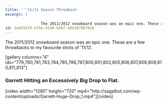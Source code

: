```yaml
---
title: '''11/12 Season Throwback'
excerpt: |
  
  				The 2011/2012 snowboard season was an epic one. These are a few throwbacks to my favourite shots of '11/12.
id: 3a693df9-ef5e-4148-bd6f-e8e387887926
---
```

The 2011/2012 snowboard season was an epic one. These are a few throwbacks to my favourite shots of '11/12.

[gallery columns="4" ids="779,780,781,783,784,785,786,787,800,801,802,805,806,807,808,809,810,811,813"]
<h3>Garrett Hitting an Excessively Big Drop to Flat.</h3>
[video width="1280" height="720" mp4="http://sagalbot.com/wp-content/uploads/Garrett-Huge-Drop_1.mp4"][/video]